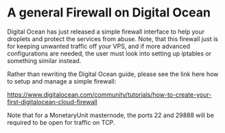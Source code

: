 # A general Firewall on Digital Ocean

Digital Ocean has just released a simple firewall interface to help your droplets and protect the services from abuse. Note, that this firewall just is for keeping unwanted traffic off your VPS, and if more advanced configurations are needed, the user must look into setting up iptables or something similar instead.

Rather than rewriting the Digital Ocean guide, please see the link here how to setup and manage a simple firewall:

https://www.digitalocean.com/community/tutorials/how-to-create-your-first-digitalocean-cloud-firewall

Note that for a MonetaryUnit masternode, the ports 22 and 29888 will be required to be open for traffic on TCP.
